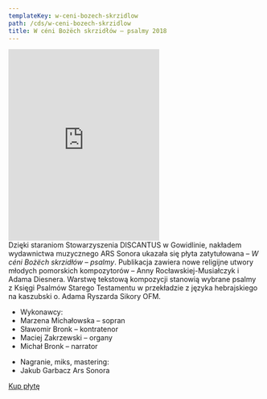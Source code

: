 ```yaml
---
templateKey: w-ceni-bozech-skrzidlow
path: /cds/w-ceni-bozech-skrzidlow
title: W céni Bożëch skrzidłów – psalmy 2018
---
```

<div class="box cds-box">
    <div class="youtube-movie">
        <iframe src="https://open.spotify.com/embed/album/5BsNu3fQAfvl7YoINzUDjC" width="300" height="380" frameborder="0" allowtransparency="true" allow="encrypted-media"></iframe>
    </div>
</div>
<div class="box cds-box">
    Dzięki staraniom Stowarzyszenia DISCANTUS w Gowidlinie, nakładem wydawnictwa muzycznego ARS Sonora ukazała się płyta zatytułowana – <i>W céni Bożëch skrzidłów – psalmy</i>. Publikacja zawiera nowe religijne utwory młodych pomorskich kompozytorów – Anny Rocławskiej-Musiałczyk i Adama Diesnera. Warstwę tekstową kompozycji stanowią wybrane psalmy z Księgi Psalmów Starego Testamentu w przekładzie z języka hebrajskiego na kaszubski o. Adama Ryszarda Sikory OFM.
</div>
<div class="box cds-box">
    <ul class="works__performers">
        <li class="works__performers--title">Wykonawcy:</li>
        <li>
            Marzena Michałowska – sopran
        </li>
        <li>
            Sławomir Bronk – kontratenor
        </li>
        <li>
            Maciej Zakrzewski – organy
        </li>
        <li>
            Michał Bronk – narrator
        </li>
    </ul>
</div>

<div class="box cds-box">
    <ul class="works__performers">
        <li class="works__performers--title">Nagranie, miks, mastering:</li>
        <li>
            Jakub Garbacz Ars Sonora
        </li>
    </ul>
</div>

<div class="box cds-box">
    <a href="https://czec.pl/pl/p/W-ceni-Bozech-skrzidlow-psalms/3938" target="_blank" class="cds__buy-link">Kup płytę</a>
</div>
